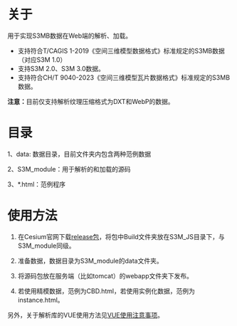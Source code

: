 # 关于
用于实现S3MB数据在Web端的解析、加载。
- 支持符合T/CAGIS 1-2019《空间三维模型数据格式》标准规定的S3MB数据（对应S3M 1.0）
- 支持S3M 2.0、S3M 3.0数据。
- 支持符合CH/T 9040-2023《空间三维模型瓦片数据格式》标准规定的S3MB数据。

<b>注意：</b>目前仅支持解析纹理压缩格式为DXT和WebP的数据。

# 目录
1、data: 数据目录，目前文件夹内包含两种范例数据

2、S3M_module：用于解析的和加载的源码

3、\*.html：范例程序

# 使用方法
1. 在Cesium官网下载[release包](https://github.com/CesiumGS/cesium)，将包中Build文件夹放在S3M_JS目录下，与S3M_module同级。

2. 准备数据，数据目录为S3M_module的data文件夹。
   
3. 将源码包放在服务端（比如tomcat）的webapp文件夹下发布。

4. 若使用精模数据，范例为CBD.html，若使用实例化数据，范例为instance.html。  

另外，关于解析库的VUE使用方法见[VUE使用注意事项](.\VUECaution.md)。
